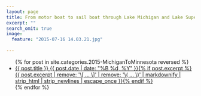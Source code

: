 ```yaml
---
layout: page
title: From motor boat to sail boat through Lake Michigan and Lake Superior
excerpt: ""
search_omit: true
image:
  feature: "2015-07-16 14.03.21.jpg"
  
---
```


<ul class="post-list">
{% for post in site.categories.2015-MichiganToMinnesota reversed %} 
  <li><article><a href="{{ site.url }}{{ post.url }}">{{ post.title }} <span class="entry-date"><time datetime="{{ post.date | date_to_xmlschema }}">{{ post.date | date: "%B %d, %Y" }}</time></span>{% if post.excerpt %} <span class="excerpt">{{ post.excerpt | remove: '\[ ... \]' | remove: '\( ... \)' | markdownify | strip_html | strip_newlines | escape_once }}</span>{% endif %}</a></article></li>
{% endfor %}
</ul>
